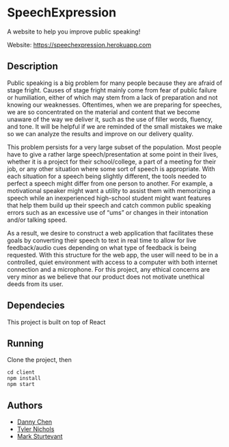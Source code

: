 # SpeechExpression
A website to help you improve public speaking!

Website: https://speechexpression.herokuapp.com

## Description
Public speaking is a big problem for many people because they are afraid of stage fright. Causes of stage fright mainly come from fear of public failure or humiliation, either of which may stem from a lack of preparation and not knowing our weaknesses. Oftentimes, when we are preparing for speeches, we are so concentrated on the material and content that we become unaware of the way we deliver it, such as the use of filler words, fluency, and tone. It will be helpful if we are reminded of the small mistakes we make so we can analyze the results and improve on our delivery quality. 

This problem persists for a very large subset of the population.  Most people have to give a rather large speech/presentation at some point in their lives, whether it is a project for their school/college, a part of a meeting for their job, or any other situation where some sort of speech is appropriate.  With each situation for a speech being slightly different, the tools needed to perfect a speech might differ from one person to another.  For example, a motivational speaker might want a utility to assist them with memorizing a speech while an inexperienced high-school student might want features that help them build up their speech and catch common public speaking errors such as an excessive use of “ums” or changes in their intonation and/or talking speed.

As a result, we desire to construct a web application that facilitates these goals by converting their speech to text in real time to allow for live feedback/audio cues depending on what type of feedback is being requested.  With this structure for the web app, the user will need to be in a controlled, quiet environment with access to a computer with both internet connection and a microphone.  For this project, any ethical concerns are very minor as we believe that our product does not motivate unethical deeds from its user.

## Dependecies
This project is built on top of React
## Running
Clone the project, then
```
cd client
npm install
npm start
```

## Authors
* [Danny Chen](https://github.com/zhuodannychen)
* [Tyler Nichols](https://github.tamu.edu/tnichols280)
* [Mark Sturtevant](https://github.com/MarkSturtevant)

